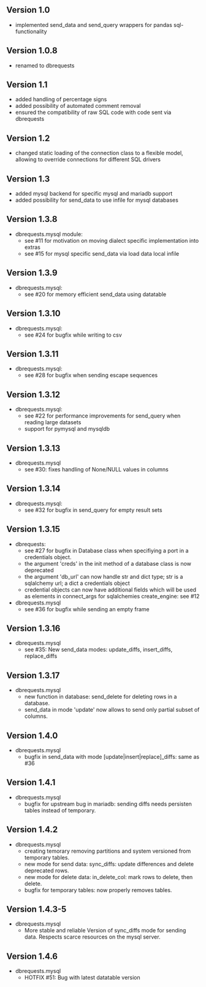 ## Version 1.0
  - implemented send_data and send_query wrappers for pandas sql-functionality

## Version 1.0.8
  - renamed to dbrequests

## Version 1.1
  - added handling of percentage signs
  - added possibility of automated comment removal
  - ensured the compatibility of raw SQL code with code sent via dbrequests

## Version 1.2
  -  changed static loading of the connection class to a flexible model, allowing to override connections for different SQL drivers

## Version 1.3
  - added mysql backend for specific mysql and mariadb support
  - added possibility for send_data to use infile for mysql databases

## Version 1.3.8
  - dbrequests.mysql module:
    - see #11 for motivation on moving dialect specific implementation into extras
    - see #15 for mysql specific send_data via load data local infile

## Version 1.3.9
  - dbrequests.mysql:
    - see #20 for memory efficient send_data using datatable

## Version 1.3.10
  - dbrequests.mysql:
    - see #24 for bugfix while writing to csv

## Version 1.3.11
  - dbrequests.mysql:
    - see #28 for bugfix when sending escape sequences

## Version 1.3.12
  - dbrequests.mysql:
    - see #22 for performance improvements for send_query when reading large datasets
    - support for pymysql and mysqldb

## Version 1.3.13
  - dbrequests.mysql
    - see #30: fixes handling of None/NULL values in columns

## Version 1.3.14
  - dbrequests.mysql:
    - see #32 for bugfix in send_query for empty result sets

## Version 1.3.15
  - dbrequests:
    - see #27 for bugfix in Database class when specifiying a port in a
      credentials object.
    - the argument 'creds' in the init method of a database class is now
      deprecated
    - the argument 'db_url' can now handle str and dict type; str is a
      sqlalchemy url; a dict a credentials object
    - credential objects can now have additional fields which will be used as
      elements in connect_args for sqlalchemies create_engine: see #12
  - dbrequests.mysql
    - see #36 for bugfix while sending an empty frame

## Version 1.3.16
  - dbrequests.mysql
    - see #35: New send_data modes: update_diffs, insert_diffs, replace_diffs

## Version 1.3.17
  - dbrequests.mysql
    - new function in database: send_delete for deleting rows in a database.
    - send_data in mode 'update' now allows to send only partial subset of
      columns.

## Version 1.4.0
  - dbrequests.mysql
    - bugfix in send_data with mode [update|insert|replace]_diffs: same as #36

## Version 1.4.1
  - dbrequests.mysql
    - bugfix for upstream bug in mariadb: sending diffs needs persisten tables
      instead of temporary.

## Version 1.4.2
  - dbrequests.mysql
    - creating temorary removing partitions and system versioned from temporary
      tables.
    - new mode for send data: sync_diffs: update differences and delete
      deprecated rows.
    - new mode for delete data: in_delete_col: mark rows to delete, then delete.
    - bugfix for temporary tables: now properly removes tables.

## Version 1.4.3-5
  - dbrequests.mysql
    - More stable and reliable Version of sync_diffs mode for sending data.
      Respects scarce resources on the mysql server.

## Version 1.4.6
  - dbrequests.mysql
    - HOTFIX #51: Bug with latest datatable version
